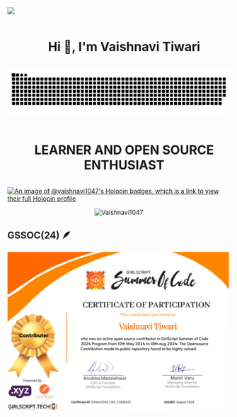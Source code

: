 
<!--horizontal divider(gradiant)-->
<img src="https://user-images.githubusercontent.com/73097560/115834477-dbab4500-a447-11eb-908a-139a6edaec5c.gif">

<!--h1 without bottom border-->
<div id="user-content-toc">
  <ul align="center">
    <summary><h1 style="display: inline-block">Hi 👋, I'm Vaishnavi Tiwari</h1></summary>
  </ul>
</div>


<!--- snake -->
<div align="center">
  <img  src="https://github.com/Vaishnavi1047/Vaishnavi1047/blob/main/grid-snake.svg"
       alt="snake" /></a>
</div>


<!--h2 without bottom border-->
<div id="user-content-toc">
  <ul align="center">
    <summary><h1 style="display: inline-block">LEARNER AND OPEN SOURCE ENTHUSIAST</h1></summary>
  </ul>
</div>


[![An image of @vaishnavi1047's Holopin badges, which is a link to view their full Holopin profile](https://holopin.me/vaishnavi1047)](https://holopin.io/@vaishnavi1047)


<!-- GitHub Stats -->
<p align="center">
  <img src="https://github-readme-stats.vercel.app/api?username=Vaishnavi1047&show_icons=true&locale=en" alt="Vaishnavi1047" style="max-width: 100%; height: auto; width: 60%;" />
</p>
  
## GSSOC(24) 🪶
![GSSoC Certificate](https://github.com/Vaishnavi1047/Vaishnavi1047/blob/main/1723737950606.jpeg)

